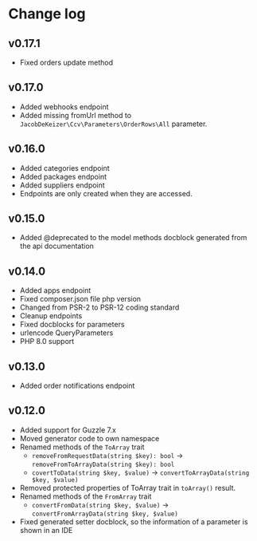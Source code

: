 # Change log

## v0.17.1
- Fixed orders update method

## v0.17.0
- Added webhooks endpoint
- Added missing fromUrl method to `JacobDeKeizer\Ccv\Parameters\OrderRows\All` parameter.

## v0.16.0

- Added categories endpoint
- Added packages endpoint
- Added suppliers endpoint
- Endpoints are only created when they are accessed.

## v0.15.0

- Added @deprecated to the model methods docblock generated from the api documentation

## v0.14.0

- Added apps endpoint
- Fixed composer.json file php version
- Changed from PSR-2 to PSR-12 coding standard
- Cleanup endpoints
- Fixed docblocks for parameters
- urlencode QueryParameters
- PHP 8.0 support

## v0.13.0

- Added order notifications endpoint

## v0.12.0

- Added support for Guzzle 7.x
- Moved generator code to own namespace
- Renamed methods of the `ToArray` trait
    - `removeFromRequestData(string $key): bool` -> `removeFromToArrayData(string $key): bool`
    - `covertToData(string $key, $value)` -> `convertToArrayData(string $key, $value)`
- Removed protected properties of ToArray trait in `toArray()` result.
- Renamed methods of the `FromArray` trait
    - `convertFromData(string $key, $value)` -> `convertFromArrayData(string $key, $value)`
- Fixed generated setter docblock, so the information of a parameter is shown in an IDE
